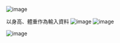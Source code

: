 ![image](https://user-images.githubusercontent.com/76472326/194503033-d5ca8413-b656-4a76-ad77-1311723648a4.png)

以身高、體重作為輸入資料
![image](https://user-images.githubusercontent.com/76472326/194503078-ced3e1bc-059d-4613-84f8-c65e2d6f0c86.png)
![image](https://user-images.githubusercontent.com/76472326/194503108-394ea4b6-7e03-4637-bc4c-b8bda2bb2431.png)

![image](https://user-images.githubusercontent.com/76472326/194503176-6085169a-900f-4700-a3e8-0ec77b1ccf75.png)
